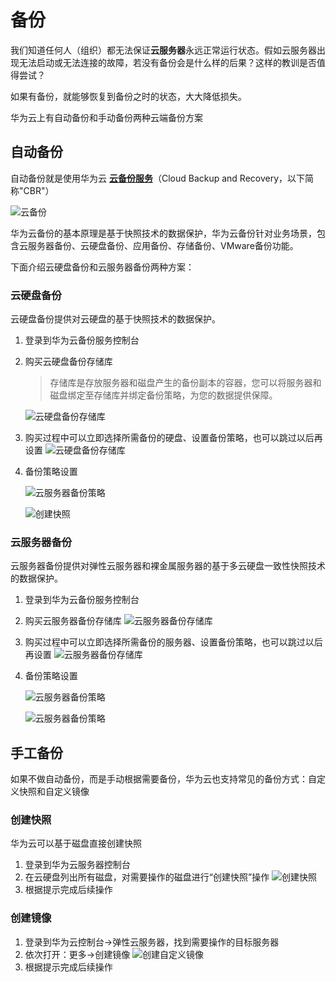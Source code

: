 # 备份

我们知道任何人（组织）都无法保证**云服务器**永远正常运行状态。假如云服务器出现无法启动或无法连接的故障，若没有备份会是什么样的后果？这样的教训是否值得尝试？

如果有备份，就能够恢复到备份之时的状态，大大降低损失。

华为云上有自动备份和手动备份两种云端备份方案

## 自动备份

自动备份就是使用华为云 [**云备份服务**](https://support.huaweicloud.com/qs-cbr)（Cloud Backup and Recovery，以下简称"CBR"）

![云备份](https://libs.websoft9.com/Websoft9/DocsPicture/zh/huaweicloud/huaweicloud-cbr-websoft9.png)

华为云备份的基本原理是基于快照技术的数据保护，华为云备份针对业务场景，包含云服务器备份、云硬盘备份、应用备份、存储备份、VMware备份功能。

下面介绍云硬盘备份和云服务器备份两种方案：

### 云硬盘备份

云硬盘备份提供对云硬盘的基于快照技术的数据保护。

1. 登录到华为云备份服务控制台

2. 购买云硬盘备份存储库
   > 存储库是存放服务器和磁盘产生的备份副本的容器，您可以将服务器和磁盘绑定至存储库并绑定备份策略，为您的数据提供保障。

   ![云硬盘备份存储库](https://libs.websoft9.com/Websoft9/DocsPicture/en/huaweicloud/hwcloud-createcsbs-websoft9.png)

3. 购买过程中可以立即选择所需备份的硬盘、设置备份策略，也可以跳过以后再设置
   ![云硬盘备份存储库](https://libs.websoft9.com/Websoft9/DocsPicture/zh/huaweicloud/huaweicloud-cbrbuydiskss-websoft9.png)

2. 备份策略设置
   
   ![云服务器备份策略](https://libs-websoft9-com.oss-cn-qingdao.aliyuncs.com/Websoft9/DocsPicture/en/huaweicloud/hwcloud-snapshotstart-websoft9.png)
   
   ![创建快照](https://libs.websoft9.com/Websoft9/DocsPicture/en/huaweicloud/hwcloud-snapshotconf-websoft9.png)

### 云服务器备份

云服务器备份提供对弹性云服务器和裸金属服务器的基于多云硬盘一致性快照技术的数据保护。

1. 登录到华为云备份服务控制台

2. 购买云服务器备份存储库
   ![云服务器备份存储库](https://libs.websoft9.com/Websoft9/DocsPicture/zh/huaweicloud/huaweicloud-cbrbuyecsbk-websoft9.png)

3. 购买过程中可以立即选择所需备份的服务器、设置备份策略，也可以跳过以后再设置
   ![云服务器备份存储库](https://libs.websoft9.com/Websoft9/DocsPicture/zh/huaweicloud/huaweicloud-cbrbuyecsbks-websoft9.png)

2. 备份策略设置
    
    ![云服务器备份策略](https://libs-websoft9-com.oss-cn-qingdao.aliyuncs.com/Websoft9/DocsPicture/en/huaweicloud/hwcloud-snapshotstart-websoft9.png)
    
    ![云服务器备份策略](http://libs-websoft9-com.oss-cn-qingdao.aliyuncs.com/Websoft9/DocsPicture/en/huaweicloud/hwcloud-snapshotconf-websoft9.png)

## 手工备份

如果不做自动备份，而是手动根据需要备份，华为云也支持常见的备份方式：自定义快照和自定义镜像

### 创建快照

华为云可以基于磁盘直接创建快照

1. 登录到华为云服务器控制台
2. 在云硬盘列出所有磁盘，对需要操作的磁盘进行“创建快照”操作
    ![创建快照](https://libs.websoft9.com/Websoft9/DocsPicture/zh/huaweicloud/huaweicloud-dkcreatesnapshot-websoft9.png)
3. 根据提示完成后续操作

### 创建镜像

1. 登录到华为云控制台->弹性云服务器，找到需要操作的目标服务器
2. 依次打开：更多->创建镜像
   ![创建自定义镜像](https://libs.websoft9.com/Websoft9/DocsPicture/zh/huaweicloud/huaweicloud-createimage-websoft9.png)
3. 根据提示完成后续操作